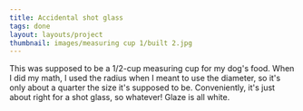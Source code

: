 ```yaml
---
title: Accidental shot glass
tags: done
layout: layouts/project
thumbnail: images/measuring cup 1/built 2.jpg
---
```


This was supposed to be a 1/2-cup measuring cup for my dog's food. When I did my
math, I used the radius when I meant to use the diameter, so it's only about a
quarter the size it's supposed to be. Conveniently, it's just about right for a
shot glass, so whatever! Glaze is all white.
